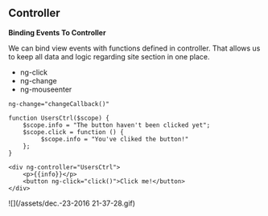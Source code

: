 ## Controller

**Binding Events To Controller**

We can bind view events with functions defined in controller. That allows us to keep all data and logic regarding site section in one place.

* ng-click
* ng-change
* ng-mouseenter

`ng-change="changeCallback()"`

```
function UsersCtrl($scope) {
    $scope.info = "The button haven't been clicked yet";
    $scope.click = function () {
         $scope.info = "You've cliked the button!"
    };
}
```

```
<div ng-controller="UsersCtrl">
    <p>{{info}}</p>
    <button ng-click="click()">Click me!</button>
</div>
```

![](/assets/dec.-23-2016 21-37-28.gif)  
